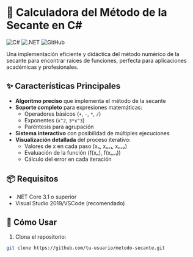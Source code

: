 # 🧮 Calculadora del Método de la Secante en C# 

![C#](https://img.shields.io/badge/C%23-239120?style=for-the-badge&logo=c-sharp&logoColor=white)
![.NET](https://img.shields.io/badge/.NET-512BD4?style=for-the-badge&logo=dotnet&logoColor=white)
![GitHub](https://img.shields.io/badge/GitHub-100000?style=for-the-badge&logo=github&logoColor=white)

Una implementación eficiente y didáctica del método numérico de la secante para encontrar raíces de funciones, perfecta para aplicaciones académicas y profesionales.

## ✨ Características Principales

- **Algoritmo preciso** que implementa el método de la secante
- **Soporte completo** para expresiones matemáticas:
  - Operadores básicos (`+`, `-`, `*`, `/`)
  - Exponentes (`x^2`, `3*x^3`)
  - Paréntesis para agrupación
- **Sistema interactivo** con posibilidad de múltiples ejecuciones
- **Visualización detallada** del proceso iterativo:
  - Valores de x en cada paso (xₙ, xₙ₊₁, xₙ₊₂)
  - Evaluación de la función (f(xₙ), f(xₙ₊₁))
  - Cálculo del error en cada iteración

## 📦 Requisitos

- .NET Core 3.1 o superior
- Visual Studio 2019/VSCode (recomendado)

## 🚀 Cómo Usar

1. Clona el repositorio:
```bash
git clone https://github.com/tu-usuario/metodo-secante.git
